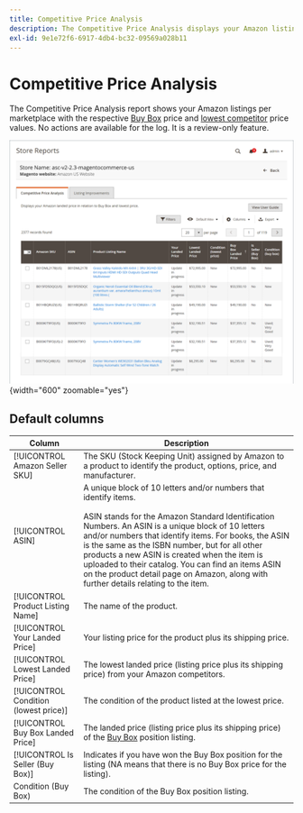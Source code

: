 ```yaml
---
title: Competitive Price Analysis
description: The Competitive Price Analysis displays your Amazon listings per marketplace with the respective Buy Box price and lowest competitor price values.
exl-id: 9e1e72f6-6917-4db4-bc32-09569a028b11
---
```

# Competitive Price Analysis

The Competitive Price Analysis report shows your Amazon listings per marketplace with the respective [Buy Box](./buy-box-competitor-pricing.md) price and [lowest competitor](./lowest-competitor-pricing.md) price values. No actions are available for the log. It is a review-only feature.

![Competitive Price Analysis report](assets/amazon-competitive-price-analysis.png){width="600" zoomable="yes"}

## Default columns

|Column|Description|
|--- |--- |
|[!UICONTROL Amazon Seller SKU]|The SKU (Stock Keeping Unit) assigned by Amazon to a product to identify the product, options, price, and manufacturer. |
|[!UICONTROL ASIN]|A unique block of 10 letters and/or numbers that identify items.<br><br>ASIN stands for the Amazon Standard Identification Numbers. An ASIN is a unique block of 10 letters and/or numbers that identify items. For books, the ASIN is the same as the ISBN number, but for all other products a new ASIN is created when the item is uploaded to their catalog. You can find an items ASIN on the product detail page on Amazon, along with further details relating to the item. |
|[!UICONTROL Product Listing Name]|The name of the product. |
|[!UICONTROL Your Landed Price]|Your listing price for the product plus its shipping price. |
|[!UICONTROL Lowest Landed Price]|The lowest landed price (listing price plus its shipping price) from your Amazon competitors. |
|[!UICONTROL Condition (lowest price)]|The condition of the product listed at the lowest price. |
|[!UICONTROL Buy Box Landed Price]|The landed price (listing price plus its shipping price) of the [Buy Box](./buy-box-competitor-pricing.md) position listing. |
|[!UICONTROL Is Seller (Buy Box)]|Indicates if you have won the Buy Box position for the listing (NA means that there is no Buy Box price for the listing). |
|Condition (Buy Box)|The condition of the Buy Box position listing. |
